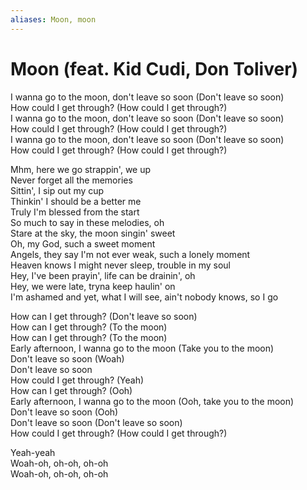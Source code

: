 ```yaml
---
aliases: Moon, moon
---
```


# Moon (feat. Kid Cudi, Don Toliver)

I wanna go to the moon, don't leave so soon (Don't leave so soon)  
How could I get through? (How could I get through?)  
I wanna go to the moon, don't leave so soon (Don't leave so soon)  
How could I get through? (How could I get through?)  
I wanna go to the moon, don't leave so soon (Don't leave so soon)  
How could I get through? (How could I get through?)  

Mhm, here we go strappin', we up  
Never forget all the memories  
Sittin', I sip out my cup  
Thinkin' I should be a better me  
Truly I'm blessed from the start  
So much to say in these melodies, oh  
Stare at the sky, the moon singin' sweet  
Oh, my God, such a sweet moment  
Angels, they say I'm not ever weak, such a lonely moment  
Heaven knows I might never sleep, trouble in my soul  
Hey, I've been prayin', life can be drainin', oh  
Hey, we were late, tryna keep haulin' on  
I'm ashamed and yet, what I will see, ain't nobody knows, so I go  

How can I get through? (Don't leave so soon)  
How can I get through? (To the moon)  
How can I get through? (To the moon)  
Early afternoon, I wanna go to the moon (Take you to the moon)  
Don't leave so soon (Woah)  
Don't leave so soon  
How could I get through? (Yeah)  
How can I get through? (Ooh)  
Early afternoon, I wanna go to the moon (Ooh, take you to the moon)  
Don't leave so soon (Ooh)  
Don't leave so soon (Don't leave so soon)  
How could I get through? (How could I get through?)  

Yeah-yeah  
Woah-oh, oh-oh, oh-oh  
Woah-oh, oh-oh, oh-oh

